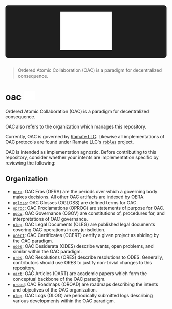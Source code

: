 <div align="center" style="background-color: #1e1e1e; padding: 20px; border-radius: 8px;">
  <img height="120" src="assets/oac.svg" alt="Ordered Atomic Collaboration (OAC)">
</div>
<br/>

> Ordered Atomic Collaboration (OAC) is a paradigm for decentralized consequence.

# oac <img height="28" src="assets/oac.svg" alt="OAC"/>
Ordered Atomic Collaboration (OAC) is a paradigm for decentralized consequence. 

OAC also refers to the organization which manages this repository. 

Currently, OAC is governed by [Ramate LLC](ramate.io). Likewise all implementations of OAC protocols are found under Ramate LLC's [`robles`](https://github.com/ramate-io/robles) project.

OAC is intended as implementation agnostic. Before contributing to this repository, consider whether your intents are implementation specific by reviewing the following: 


## Organization 
- [`oera`](./oera): OAC Eras (OERA) are the periods over which a governing body makes decisions. All other OAC artifacts are indexed by OERA. 
- [`ogloss`](./ogloss/): OAC Glosses (OGLOSS) are defined terms for OAC. 
- [`oproc`](./opurp/): OAC Proclamations (OPROC) are statements of purpose for OAC. 
- [`ogov`](./ogov/): OAC Governance (OGOV) are constitutions of, procedures for, and interpretations of OAC governance. 
- [`oleg`](./oleg/): OAC Legal Documents (OLEG) are published legal documents covering OAC operations in any jurisdiction. 
- [`ocert`](./ocert/): OAC Certificates (OCERT) certify a given project as abiding by the OAC paradigm. 
- [`odes`](./odes/): OAC Desiderata (ODES) describe wants, open problems, and similar within the OAC paradigm. 
- [`ores`](./ores): OAC Resolutions (ORES) describe resolutions to ODES. Generally, contributors should use ORES to justify non-trivial changes to this repository. 
- [`oart`](./oart/): OAC Articles (OART) are academic papers which form the conceptual backbone of the OAC paradigm. 
- [`oroad`](./oroad/): OAC Roadmaps (OROAD) are roadmaps describing the intents and objectives of the OAC organization. 
- [`olog`](./olog/): OAC Logs (OLOG) are periodically submitted logs describing various developments within the OAC paradigm. 